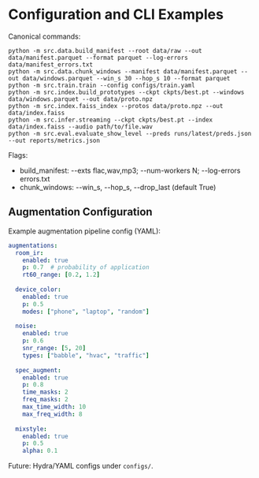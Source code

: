 # Configuration and CLI Examples

Canonical commands:

```
python -m src.data.build_manifest --root data/raw --out data/manifest.parquet --format parquet --log-errors data/manifest_errors.txt
python -m src.data.chunk_windows --manifest data/manifest.parquet --out data/windows.parquet --win_s 30 --hop_s 10 --format parquet
python -m src.train.train --config configs/train.yaml
python -m src.index.build_prototypes --ckpt ckpts/best.pt --windows data/windows.parquet --out data/proto.npz
python -m src.index.faiss_index --protos data/proto.npz --out data/index.faiss
python -m src.infer.streaming --ckpt ckpts/best.pt --index data/index.faiss --audio path/to/file.wav
python -m src.eval.evaluate_show_level --preds runs/latest/preds.json --out reports/metrics.json
```

Flags:
- build_manifest: --exts flac,wav,mp3; --num-workers N; --log-errors errors.txt
- chunk_windows: --win_s, --hop_s, --drop_last (default True)

## Augmentation Configuration

Example augmentation pipeline config (YAML):
```yaml
augmentations:
  room_ir:
    enabled: true
    p: 0.7  # probability of application
    rt60_range: [0.2, 1.2]
  
  device_color:
    enabled: true
    p: 0.5
    modes: ["phone", "laptop", "random"]
  
  noise:
    enabled: true
    p: 0.6
    snr_range: [5, 20]
    types: ["babble", "hvac", "traffic"]
  
  spec_augment:
    enabled: true
    p: 0.8
    time_masks: 2
    freq_masks: 2
    max_time_width: 10
    max_freq_width: 8
  
  mixstyle:
    enabled: true
    p: 0.5
    alpha: 0.1
```

Future: Hydra/YAML configs under `configs/`.
